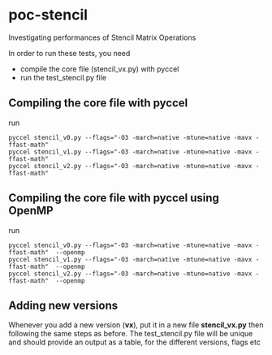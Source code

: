# poc-stencil
Investigating performances of Stencil Matrix Operations

In order to run these tests, you need 
- compile the core file (stencil_vx.py) with pyccel
- run the test_stencil.py file

## Compiling the core file with pyccel

run

```shell
pyccel stencil_v0.py --flags="-O3 -march=native -mtune=native -mavx -ffast-math" 
pyccel stencil_v1.py --flags="-O3 -march=native -mtune=native -mavx -ffast-math" 
pyccel stencil_v2.py --flags="-O3 -march=native -mtune=native -mavx -ffast-math" 
```
## Compiling the core file with pyccel using OpenMP
run

```shell
pyccel stencil_v0.py --flags="-O3 -march=native -mtune=native -mavx -ffast-math"  --openmp
pyccel stencil_v1.py --flags="-O3 -march=native -mtune=native -mavx -ffast-math"  --openmp
pyccel stencil_v2.py --flags="-O3 -march=native -mtune=native -mavx -ffast-math"  --openmp
```
## Adding new versions
Whenever you add a new version (**vx**), put it in a new file **stencil_vx.py** then following the same steps as before.
The test_stencil.py file will be unique and should provide an output as a table, for the different versions, flags etc
